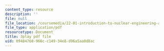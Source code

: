 ```yaml
---
content_type: resource
description: ''
file: null
file_location: /coursemedia/22-01-introduction-to-nuclear-engineering-and-ionizing-radiation-fall-2016/09484768966cc14934e8d96a5aa0d8ac_Hz7ouec7dKo.pdf
file_type: application/pdf
resourcetype: Document
title: 3play pdf file
uid: 09484768-966c-c149-34e8-d96a5aa0d8ac
---
```

